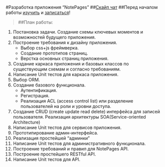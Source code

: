 #Разработка приложения “NotePages”
##[Скайп чат]()
##Перед началом работы [изучить](https://github.com/CawaKharkov/notePages/issues/2) и [записаться](https://github.com/CawaKharkov/notePages/issues/1)! 

>##План работы:

1.	Постановка задачи. Создание схемы ключевых моментов и возможностей будущего приложения.
2.	Построение требования к дизайну приложения.
	- Выбор css+js фреймверка.
	- Создание прототипов страниц.
	- Верстка основных страниц приложения.
3.  Создание каркаса приложения и базовых классов по существующим схемам и согласно требованиям.
4.  Написание Unit тестов для каркаса приложения.
5.  Выбор ORM.
6.  Создание базового функционала.
	- Аутентификация.
	- Регистрация.
	- Реализация ACL (access control list) или разделение пользователей на роли и уровни доступа.
7.   Создание CRUD (create update read delete) интерфейса для записей пользователя. Реализация архитектуры SOA(Service-oriented Architecture)
8.   Написание  Unit тестов для сервисов приложения.
9.   Прототипирование админ-интерфейса.
10.  Реализация простейшей “админки”
11.  Написание  Unit тестов для административного функционала.
12.  Построение требований и правил для NotePages API.
13.  Построение простейшего RESTful API.
14.  Написание  Unit тестов для API.
